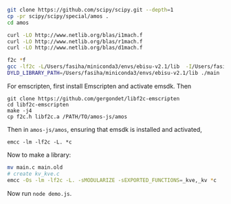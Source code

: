 ```sh
git clone https://github.com/scipy/scipy.git --depth=1
cp -pr scipy/scipy/special/amos .
cd amos

curl -LO http://www.netlib.org/blas/i1mach.f 
curl -LO http://www.netlib.org/blas/r1mach.f
curl -LO http://www.netlib.org/blas/d1mach.f 

f2c *f
gcc -lf2c -L/Users/fasiha/miniconda3/envs/ebisu-v2.1/lib  -I/Users/fasiha/miniconda3/envs/ebisu-v2.1/include *c -o main
DYLD_LIBRARY_PATH=/Users/fasiha/miniconda3/envs/ebisu-v2.1/lib ./main
```

For emscripten, first install Emscripten and activate emsdk. Then
```
git clone https://github.com/gergondet/libf2c-emscripten
cd libf2c-emscripten
make -j4
cp f2c.h libf2c.a /PATH/TO/amos-js/amos
```
Then in `amos-js/amos`, ensuring that emsdk is installed and activated,
```
emcc -lm -lf2c -L. *c
```

Now to make a library:
```sh
mv main.c main.old
# create kv_kve.c
emcc -Os -lm -lf2c -L. -sMODULARIZE -sEXPORTED_FUNCTIONS=_kve,_kv *c
```
Now run `node demo.js`.